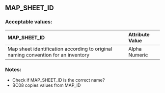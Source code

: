 ## MAP_SHEET_ID

### Acceptable values:

| MAP_SHEET_ID                                                                      | Attribute Value |
| :-------------------------------------------------------------------------------- | :-------------- |
| Map sheet identification according to original naming convention for an inventory | Alpha Numeric   |


### Notes:

  * Check if MAP_SHEET_ID is the correct name?
  * BC08 copies values from MAP_ID
